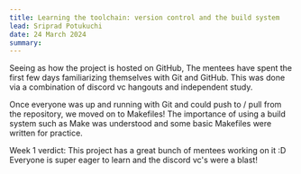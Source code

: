 ```yaml
---
title: Learning the toolchain: version control and the build system
lead: Sriprad Potukuchi
date: 24 March 2024
summary:
---
```


Seeing as how the project is hosted on GitHub, The mentees have spent the first few days familiarizing themselves with Git and GitHub.
This was done via a combination of discord vc hangouts and independent study.

Once everyone was up and running with Git and could push to / pull from the repository, we moved on to Makefiles! The importance of using a build system such as Make was understood and some basic Makefiles were written for practice.

Week 1 verdict: This project has a great bunch of mentees working on it :D Everyone is super eager to learn and the discord vc's were a blast!
